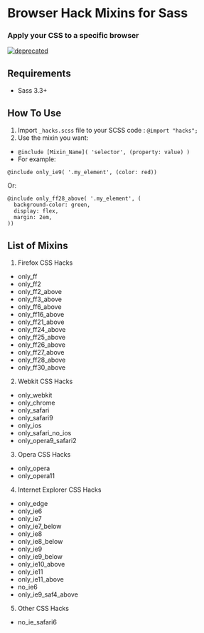 # Browser Hack Mixins for Sass
### Apply your CSS to a specific browser

[![deprecated](http://badges.github.io/stability-badges/dist/deprecated.svg)](http://github.com/badges/stability-badges)



## Requirements
  - Sass 3.3+

## How To Use

1. Import `_hacks.scss` file to your SCSS code : `@import "hacks";`
2. Use the mixin you want:
  - `@include [Mixin_Name]( 'selector', (property: value) )`
  - For example:
```
@include only_ie9( '.my_element', (color: red))
```
Or:
```
@include only_ff28_above( '.my_element', (
  background-color: green,
  display: flex,
  margin: 2em,
))
```
 
## List of Mixins
1. Firefox CSS Hacks
  - only_ff
  - only_ff2
  - only_ff2_above
  - only_ff3_above
  - only_ff6_above
  - only_ff16_above
  - only_ff21_above
  - only_ff24_above
  - only_ff25_above
  - only_ff26_above
  - only_ff27_above
  - only_ff28_above
  - only_ff30_above
2. Webkit CSS Hacks
  - only_webkit
  - only_chrome
  - only_safari
  - only_safari9
  - only_ios
  - only_safari_no_ios
  - only_opera9_safari2
3. Opera CSS Hacks
  - only_opera
  - only_opera11
4. Internet Explorer CSS Hacks
  - only_edge
  - only_ie6
  - only_ie7
  - only_ie7_below
  - only_ie8
  - only_ie8_below
  - only_ie9
  - only_ie9_below
  - only_ie10_above
  - only_ie11
  - only_ie11_above
  - no_ie6
  - only_ie9_saf4_above
5. Other CSS Hacks
  - no_ie_safari6
